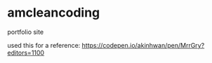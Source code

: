# amcleancoding
portfolio site

used this for a reference: https://codepen.io/akinhwan/pen/MrrGry?editors=1100